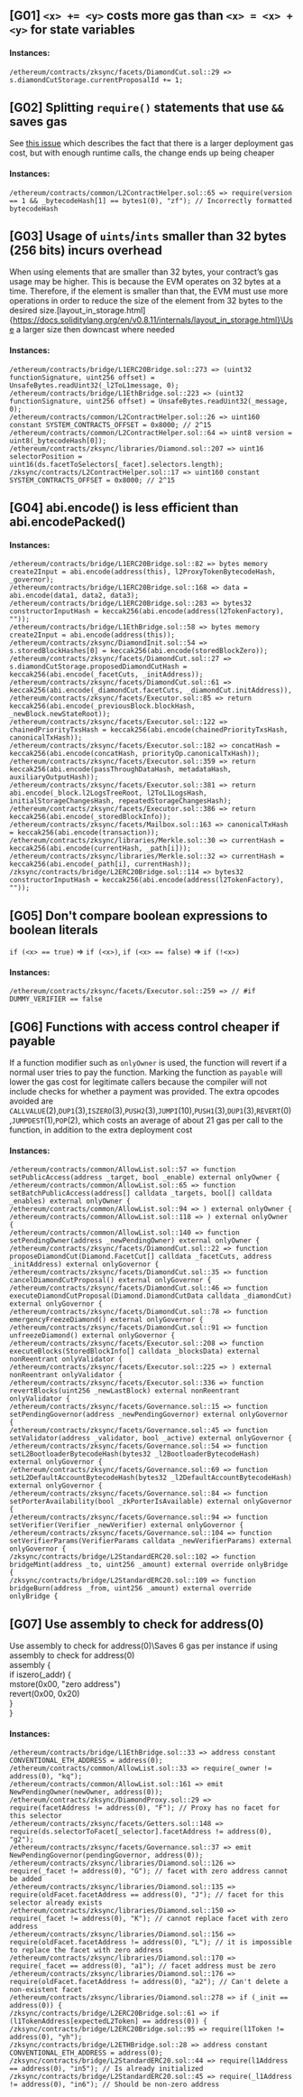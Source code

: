 
## [G01] `<x> += <y>` costs more gas than `<x> = <x> + <y>` for state variables

#### Instances:
```
/ethereum/contracts/zksync/facets/DiamondCut.sol::29 => s.diamondCutStorage.currentProposalId += 1;
```

## [G02] Splitting `require()` statements that use `&&` saves gas

See [this issue](https://github.com/code-423n4/2022-01-xdefi-findings/issues/128) which describes the fact that there is a larger deployment gas cost, but with enough runtime calls, the change ends up being cheaper

#### Instances:
```
/ethereum/contracts/common/L2ContractHelper.sol::65 => require(version == 1 && _bytecodeHash[1] == bytes1(0), "zf"); // Incorrectly formatted bytecodeHash
```

## [G03] Usage of `uints`/`ints` smaller than 32 bytes (256 bits) incurs overhead

When using elements that are smaller than 32 bytes, your contract’s gas usage may be higher. This is because the EVM operates on 32 bytes at a time. Therefore, if the element is smaller than that, the EVM must use more operations in order to reduce the size of the element from 32 bytes to the desired size.\[layout_in_storage.html]{https://docs.soliditylang.org/en/v0.8.11/internals/layout_in_storage.html}\Use a larger size then downcast where needed

#### Instances:
```
/ethereum/contracts/bridge/L1ERC20Bridge.sol::273 => (uint32 functionSignature, uint256 offset) = UnsafeBytes.readUint32(_l2ToL1message, 0);
/ethereum/contracts/bridge/L1EthBridge.sol::223 => (uint32 functionSignature, uint256 offset) = UnsafeBytes.readUint32(_message, 0);
/ethereum/contracts/common/L2ContractHelper.sol::26 => uint160 constant SYSTEM_CONTRACTS_OFFSET = 0x8000; // 2^15
/ethereum/contracts/common/L2ContractHelper.sol::64 => uint8 version = uint8(_bytecodeHash[0]);
/ethereum/contracts/zksync/libraries/Diamond.sol::207 => uint16 selectorPosition = uint16(ds.facetToSelectors[_facet].selectors.length);
/zksync/contracts/L2ContractHelper.sol::17 => uint160 constant SYSTEM_CONTRACTS_OFFSET = 0x8000; // 2^15
```

## [G04] abi.encode() is less efficient than abi.encodePacked()

#### Instances:
```
/ethereum/contracts/bridge/L1ERC20Bridge.sol::82 => bytes memory create2Input = abi.encode(address(this), l2ProxyTokenBytecodeHash, _governor);
/ethereum/contracts/bridge/L1ERC20Bridge.sol::168 => data = abi.encode(data1, data2, data3);
/ethereum/contracts/bridge/L1ERC20Bridge.sol::283 => bytes32 constructorInputHash = keccak256(abi.encode(address(l2TokenFactory), ""));
/ethereum/contracts/bridge/L1EthBridge.sol::58 => bytes memory create2Input = abi.encode(address(this));
/ethereum/contracts/zksync/DiamondInit.sol::54 => s.storedBlockHashes[0] = keccak256(abi.encode(storedBlockZero));
/ethereum/contracts/zksync/facets/DiamondCut.sol::27 => s.diamondCutStorage.proposedDiamondCutHash = keccak256(abi.encode(_facetCuts, _initAddress));
/ethereum/contracts/zksync/facets/DiamondCut.sol::61 => keccak256(abi.encode(_diamondCut.facetCuts, _diamondCut.initAddress)),
/ethereum/contracts/zksync/facets/Executor.sol::85 => return keccak256(abi.encode(_previousBlock.blockHash, _newBlock.newStateRoot));
/ethereum/contracts/zksync/facets/Executor.sol::122 => chainedPriorityTxsHash = keccak256(abi.encode(chainedPriorityTxsHash, canonicalTxHash));
/ethereum/contracts/zksync/facets/Executor.sol::182 => concatHash = keccak256(abi.encode(concatHash, priorityOp.canonicalTxHash));
/ethereum/contracts/zksync/facets/Executor.sol::359 => return keccak256(abi.encode(passThroughDataHash, metadataHash, auxiliaryOutputHash));
/ethereum/contracts/zksync/facets/Executor.sol::381 => return abi.encode(_block.l2LogsTreeRoot, l2ToL1LogsHash, initialStorageChangesHash, repeatedStorageChangesHash);
/ethereum/contracts/zksync/facets/Executor.sol::386 => return keccak256(abi.encode(_storedBlockInfo));
/ethereum/contracts/zksync/facets/Mailbox.sol::163 => canonicalTxHash = keccak256(abi.encode(transaction));
/ethereum/contracts/zksync/libraries/Merkle.sol::30 => currentHash = keccak256(abi.encode(currentHash, _path[i]));
/ethereum/contracts/zksync/libraries/Merkle.sol::32 => currentHash = keccak256(abi.encode(_path[i], currentHash));
/zksync/contracts/bridge/L2ERC20Bridge.sol::114 => bytes32 constructorInputHash = keccak256(abi.encode(address(l2TokenFactory), ""));
```

## [G05] Don't compare boolean expressions to boolean literals

`if (<x> == true)` => `if (<x>)`, `if (<x> == false)` => `if (!<x>)`

#### Instances:
```
/ethereum/contracts/zksync/facets/Executor.sol::259 => // #if DUMMY_VERIFIER == false
```

## [G06] Functions with access control cheaper if payable

If a function modifier such as `onlyOwner` is used, the function will revert if a normal user tries to pay the function. Marking the function as `payable` will lower the gas cost for legitimate callers because the compiler will not include checks for whether a payment was provided. The extra opcodes avoided are `CALLVALUE`(2),`DUP1`(3),`ISZERO`(3),`PUSH2`(3),`JUMPI`(10),`PUSH1`(3),`DUP1`(3),`REVERT`(0),`JUMPDEST`(1),`POP`(2), which costs an average of about 21 gas per call to the function, in addition to the extra deployment cost

#### Instances:
```
/ethereum/contracts/common/AllowList.sol::57 => function setPublicAccess(address _target, bool _enable) external onlyOwner {
/ethereum/contracts/common/AllowList.sol::65 => function setBatchPublicAccess(address[] calldata _targets, bool[] calldata _enables) external onlyOwner {
/ethereum/contracts/common/AllowList.sol::94 => ) external onlyOwner {
/ethereum/contracts/common/AllowList.sol::118 => ) external onlyOwner {
/ethereum/contracts/common/AllowList.sol::140 => function setPendingOwner(address _newPendingOwner) external onlyOwner {
/ethereum/contracts/zksync/facets/DiamondCut.sol::22 => function proposeDiamondCut(Diamond.FacetCut[] calldata _facetCuts, address _initAddress) external onlyGovernor {
/ethereum/contracts/zksync/facets/DiamondCut.sol::35 => function cancelDiamondCutProposal() external onlyGovernor {
/ethereum/contracts/zksync/facets/DiamondCut.sol::46 => function executeDiamondCutProposal(Diamond.DiamondCutData calldata _diamondCut) external onlyGovernor {
/ethereum/contracts/zksync/facets/DiamondCut.sol::78 => function emergencyFreezeDiamond() external onlyGovernor {
/ethereum/contracts/zksync/facets/DiamondCut.sol::91 => function unfreezeDiamond() external onlyGovernor {
/ethereum/contracts/zksync/facets/Executor.sol::208 => function executeBlocks(StoredBlockInfo[] calldata _blocksData) external nonReentrant onlyValidator {
/ethereum/contracts/zksync/facets/Executor.sol::225 => ) external nonReentrant onlyValidator {
/ethereum/contracts/zksync/facets/Executor.sol::336 => function revertBlocks(uint256 _newLastBlock) external nonReentrant onlyValidator {
/ethereum/contracts/zksync/facets/Governance.sol::15 => function setPendingGovernor(address _newPendingGovernor) external onlyGovernor {
/ethereum/contracts/zksync/facets/Governance.sol::45 => function setValidator(address _validator, bool _active) external onlyGovernor {
/ethereum/contracts/zksync/facets/Governance.sol::54 => function setL2BootloaderBytecodeHash(bytes32 _l2BootloaderBytecodeHash) external onlyGovernor {
/ethereum/contracts/zksync/facets/Governance.sol::69 => function setL2DefaultAccountBytecodeHash(bytes32 _l2DefaultAccountBytecodeHash) external onlyGovernor {
/ethereum/contracts/zksync/facets/Governance.sol::84 => function setPorterAvailability(bool _zkPorterIsAvailable) external onlyGovernor {
/ethereum/contracts/zksync/facets/Governance.sol::94 => function setVerifier(Verifier _newVerifier) external onlyGovernor {
/ethereum/contracts/zksync/facets/Governance.sol::104 => function setVerifierParams(VerifierParams calldata _newVerifierParams) external onlyGovernor {
/zksync/contracts/bridge/L2StandardERC20.sol::102 => function bridgeMint(address _to, uint256 _amount) external override onlyBridge {
/zksync/contracts/bridge/L2StandardERC20.sol::109 => function bridgeBurn(address _from, uint256 _amount) external override onlyBridge {
```
## [G07] Use assembly to check for address(0)

Use assembly to check for address(0)\Saves 6 gas per instance if using assembly to check for address(0)\
			assembly {\
			 if iszero(_addr) {\
			  mstore(0x00, "zero address")\
			  revert(0x00, 0x20)\
			 }\
			}

#### Instances:
```
/ethereum/contracts/bridge/L1EthBridge.sol::33 => address constant CONVENTIONAL_ETH_ADDRESS = address(0);
/ethereum/contracts/common/AllowList.sol::33 => require(_owner != address(0), "kq");
/ethereum/contracts/common/AllowList.sol::161 => emit NewPendingOwner(newOwner, address(0));
/ethereum/contracts/zksync/DiamondProxy.sol::29 => require(facetAddress != address(0), "F"); // Proxy has no facet for this selector
/ethereum/contracts/zksync/facets/Getters.sol::148 => require(ds.selectorToFacet[_selector].facetAddress != address(0), "g2");
/ethereum/contracts/zksync/facets/Governance.sol::37 => emit NewPendingGovernor(pendingGovernor, address(0));
/ethereum/contracts/zksync/libraries/Diamond.sol::126 => require(_facet != address(0), "G"); // facet with zero address cannot be added
/ethereum/contracts/zksync/libraries/Diamond.sol::135 => require(oldFacet.facetAddress == address(0), "J"); // facet for this selector already exists
/ethereum/contracts/zksync/libraries/Diamond.sol::150 => require(_facet != address(0), "K"); // cannot replace facet with zero address
/ethereum/contracts/zksync/libraries/Diamond.sol::156 => require(oldFacet.facetAddress != address(0), "L"); // it is impossible to replace the facet with zero address
/ethereum/contracts/zksync/libraries/Diamond.sol::170 => require(_facet == address(0), "a1"); // facet address must be zero
/ethereum/contracts/zksync/libraries/Diamond.sol::176 => require(oldFacet.facetAddress != address(0), "a2"); // Can't delete a non-existent facet
/ethereum/contracts/zksync/libraries/Diamond.sol::278 => if (_init == address(0)) {
/zksync/contracts/bridge/L2ERC20Bridge.sol::61 => if (l1TokenAddress[expectedL2Token] == address(0)) {
/zksync/contracts/bridge/L2ERC20Bridge.sol::95 => require(l1Token != address(0), "yh");
/zksync/contracts/bridge/L2ETHBridge.sol::28 => address constant CONVENTIONAL_ETH_ADDRESS = address(0);
/zksync/contracts/bridge/L2StandardERC20.sol::44 => require(l1Address == address(0), "in5"); // Is already initialized
/zksync/contracts/bridge/L2StandardERC20.sol::45 => require(_l1Address != address(0), "in6"); // Should be non-zero address
```